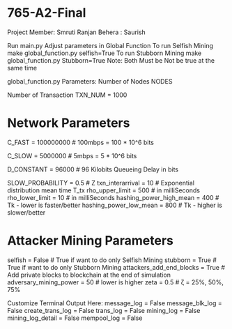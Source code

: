 # 765-A2-Final
Project Member:
Smruti Ranjan Behera : 
Saurish

Run main.py
Adjust parameters in Global Function
To run Selfish Mining make global_function.py selfish=True
To run Stubborn Mining make global_function.py Stubborn=True
Note: Both Must be Not be true at the same time

global_function.py Parameters:
Number of Nodes
NODES 

Number of Transaction
TXN_NUM = 1000

# Network Parameters

C_FAST = 100000000  # 100mbps = 100 * 10^6 bits 

C_SLOW = 5000000  # 5mbps = 5 * 10^6 bits

D_CONSTANT = 96000  # 96 Kilobits Queueing Delay in bits

SLOW_PROBABILITY = 0.5  # Z
txn_interarrival = 10  # Exponential distribution mean time T_tx
rho_upper_limit = 500  # in milliSeconds
rho_lower_limit = 10  # in milliSeconds
hashing_power_high_mean = 400  # Tk - lower is faster/better
hashing_power_low_mean = 800  # Tk - higher is slower/better

# Attacker Mining Parameters
selfish = False  # True if want to do only Selfish Mining
stubborn = True  # True if want to do only Stubborn Mining
attackers_add_end_blocks = True  # Add private blocks to blockchain at the end of simulation
adversary_mining_power = 50  # lower is higher
zeta = 0.5  # ζ = 25%, 50%, 75%

Customize Terminal Output Here:
message_log = False
message_blk_log = False
create_trans_log = False
trans_log = False
mining_log = False
mining_log_detail = False
mempool_log = False


